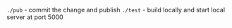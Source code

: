 `./pub` - commit the change and publish
`./test` - build locally and start local server at port 5000
